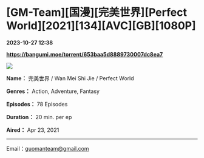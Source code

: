 # [GM-Team][国漫][完美世界][Perfect World][2021][134][AVC][GB][1080P]

**2023-10-27 12:38**

**https://bangumi.moe/torrent/653baa5d8889730007dc8ea7**

![](https://puui.qpic.cn/vcover_vt_pic/0/mcv8hkc8zk8lnov1649240921988/0.jpg)

**Name：** 完美世界 / Wan Mei Shi Jie / Perfect World

**Genres：** Action, Adventure, Fantasy

**Episodes：** 78 Episodes

**Duration：** 20 min. per ep

**Aired：** Apr 23, 2021

* * *

Email：guomanteam@gmail.com